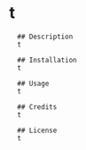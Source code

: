 # t

      ## Description
      t

      ## Installation
      t

      ## Usage
      t

      ## Credits
      t

      ## License
      t
